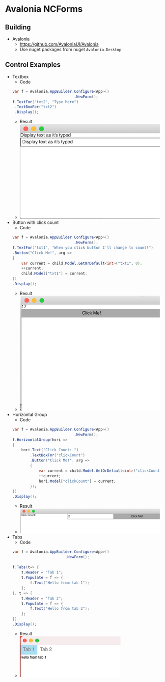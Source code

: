 # Avalonia NCForms

## Building
+ Avalonia
	+ https://github.com/AvaloniaUI/Avalonia
	+ Use nuget packages from nuget `Avalonia.Desktop`
				
## Control Examples

+ Textbox
	+ Code
	```c#
	var f = Avalonia.AppBuilder.Configure<App>()
                                .NewForm();
	f.TextFor("txt2", "Type here")
     .TextBoxFor("txt2")
	 .Display();
	```
	+ Result
	+ ![](/assets/Screenshot_8_17_19__12_53_PM.png)
+ Button with click count
	+ Code
	```c#
	var f = Avalonia.AppBuilder.Configure<App>()
                                .NewForm();
	f.TextFor("txt1", "When you click button I'll change to count!")
	.Button("Click Me!", arg =>
	{
		var current = child.Model.GetOrDefault<int>("txt1", 0);
		++current;
		child.Model["txt1"] = current;
	})
	.Display();
	```
	+ Result
	+ ![](/assets/201908170102PM.png)
+ Horizontal Group
	+ Code
	```c#
	var f = Avalonia.AppBuilder.Configure<App>()
                                .NewForm();
	f.HorizontalGroup(hori =>
	{
		hori.Text("Click Count: ")
			.TextBoxFor("clickCount")
			.Button("Click Me!", arg =>
			{
				var current = child.Model.GetOrDefault<int>("clickCount", 0);
				++current;
				hori.Model["clickCount"] = current;
			});
	})
	.Display();
	```
	+ Result
	+ ![](/assets/Screenshot_8_17_19__2_36_PM.png)
+ Tabs
	+ Code
	```c#
	var f = Avalonia.AppBuilder.Configure<App>()
							.NewForm();

	f.Tabs(t=> {
		t.Header = "Tab 1";
		t.Populate = f => {
			f.Text("Hello from tab 1");
		};
	}, t => {
		t.Header = "Tab 2";
		t.Populate = f => {
			f.Text("Hello from tab 2");
		};
	})
	.Display();
	```
	+ Result
	+ ![](/assets/2021-05-31_13-58.png)
